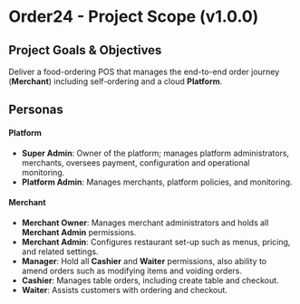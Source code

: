 
# Order24 - Project Scope (v1.0.0)


## Project Goals & Objectives

Deliver a food-ordering POS that manages the end-to-end order journey (**Merchant**) including self-ordering and a cloud **Platform**.

## Personas

#### Platform
- **Super Admin**: Owner of the platform; manages platform administrators, merchants, oversees payment, configuration and operational monitoring.
- **Platform Admin**: Manages merchants, platform policies, and monitoring.

#### Merchant
- **Merchant Owner**: Manages merchant administrators and holds all **Merchant Admin** permissions.
- **Merchant Admin**: Configures restaurant set-up such as menus, pricing, and related settings.
- **Manager**: Hold all **Cashier** and **Waiter** permissions, also ability to amend orders such as modifying items and voiding orders.
- **Cashier**: Manages table orders, including create table and checkout.
- **Waiter**: Assists customers with ordering and checkout.
